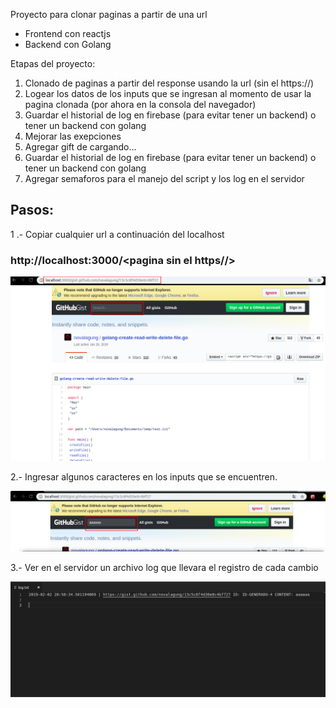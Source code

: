 Proyecto para clonar paginas a partir de una url

<ul>
  <li>Frontend con reactjs</li>
  <li>Backend con Golang</li>
</ul>


Etapas del proyecto:
<ol>
  <li>Clonado de paginas a partir del response usando la url (sin el https://)</li>
  <li>Logear los datos de los inputs que se ingresan al momento de usar la pagina clonada (por ahora en la consola del          navegador)</li>
  <li>Guardar el historial de log en firebase (para evitar tener un backend) o tener un backend con golang</li>
  
  <li>Mejorar las exepciones</li>
  <li>Agregar gift de cargando...</li>
  <li>Guardar el historial de log en firebase (para evitar tener un backend) o tener un backend con golang</li>
  
  <li>Agregar semaforos para el manejo del script y los log en el servidor</li>
</ol>

<h2>Pasos:</h2>
1 .- Copiar cualquier url a continuación del localhost

### http://localhost:3000/<pagina sin el https//>

![Alt text](capturas/captura_pagina_copiada.png?raw=true "Title")

2.- Ingresar algunos caracteres en los inputs que se encuentren.

![Alt text](capturas/captura_dato_input.png?raw=true "Title")

3.- Ver en el servidor un archivo log que llevara el registro de cada cambio

![Alt text](capturas/captura_log.png?raw=true "Title")
